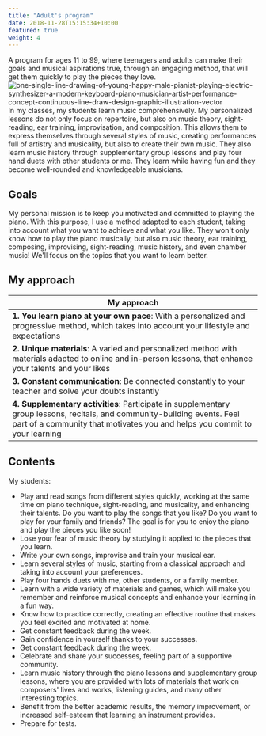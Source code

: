 ```yaml
---
title: "Adult's program"
date: 2018-11-28T15:15:34+10:00
featured: true
weight: 4
---
```


A program for ages 11 to 99, where teenagers and adults can make their goals and musical aspirations true, through an engaging method, that will get them quickly to play the pieces they love. 
![one-single-line-drawing-of-young-happy-male-pianist-playing-electric-synthesizer-a-modern-keyboard-piano-musician-artist-performance-concept-continuous-line-draw-design-graphic-illustration-vector](https://user-images.githubusercontent.com/101880157/160839381-1c45e192-fb99-452b-a3e6-9165902e9857.jpeg)
In my classes, my students learn music comprehensively. My personalized lessons do not only focus on repertoire, but also on music theory, sight-reading, ear training, improvisation, and composition. This allows them to express themselves through several styles of music, creating performances full of artistry and musicality, but also to create their own music. They also learn music history through supplementary group lessons and play four hand duets with other students or me. They learn while having fun and they become well-rounded and knowledgeable musicians.  

## Goals

My personal mission is to keep you motivated and committed to playing the piano. With this purpose, I use a method adapted to each student, taking into account what you want to achieve and what you like. They won't only know how to play the piano musically, but also music theory, ear training, composing, improvising, sight-reading, music history, and even chamber music! We'll focus on the topics that you want to learn better.

## My approach

**My approach** | 
--- |
**1. You learn piano at your own pace**: With a personalized and progressive method, which takes into account your lifestyle and expectations | 
**2. Unique materials**: A varied and personalized method with materials adapted to online and in-person lessons, that enhance your talents and your likes | 
**3. Constant communication**: Be connected constantly to your teacher and solve your doubts instantly | 
**4. Supplementary activities**: Participate in supplementary group lessons, recitals, and community-building events. Feel part of a community that motivates you and helps you commit to your learning |  

## Contents
My students:
* Play and read songs from different styles quickly, working at the same time on piano technique, sight-reading, and musicality, and enhancing their talents. Do you want to play the songs that you like? Do you want to play for your family and friends? The goal is for you to enjoy the piano and play the pieces you like soon!
* Lose your fear of music theory by studying it applied to the pieces that you learn.
* Write your own songs, improvise and train your musical ear.
* Learn several styles of music, starting from a classical approach and taking into account your preferences.
* Play four hands duets with me, other students, or a family member.
* Learn with a wide variety of materials and games, which will make you remember and reinforce musical concepts and enhance your learning in a fun way.
* Know how to practice correctly, creating an effective routine that makes you feel excited and motivated at home.
* Get constant feedback during the week.
* Gain confidence in yourself thanks to your successes.
* Get constant feedback during the week.
* Celebrate and share your successes, feeling part of a supportive community.
* Learn music history through the piano lessons and supplementary group lessons, where you are provided with lots of materials that work on composers' lives and works, listening guides, and many other interesting topics.
* Benefit from the better academic results, the memory improvement, or increased self-esteem that learning an instrument provides.
* Prepare for tests.

